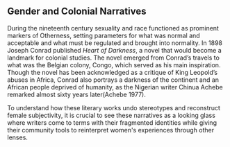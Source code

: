 
## Gender and Colonial Narratives

<p> 
During the nineteenth century sexuality and race functioned as prominent markers
of Otherness, setting parameters for what was normal and acceptable and what must be
regulated and brought into normality. In 1898 Joseph Conrad published <i>Heart of
Darkness</i>, a novel that would become a landmark for colonial studies. The novel emerged
from Conrad’s travels to what was the Belgian colony, Congo, which served as his main
inspiration. Though the novel has been acknowledged as a critique of King Leopold’s
abuses in Africa, Conrad also portrays a darkness of the continent and an African people
deprived of humanity, as the Nigerian writer Chinua Achebe remarked almost sixty years
later(Achebe 1977). </p>

<p>
To understand how these literary works undo stereotypes and reconstruct female subjectivity, it is crucial to see these narratives as a looking
glass where writers come to terms with their fragmented identities while giving their community tools to reinterpret women's experiences through
other lenses. </p>

